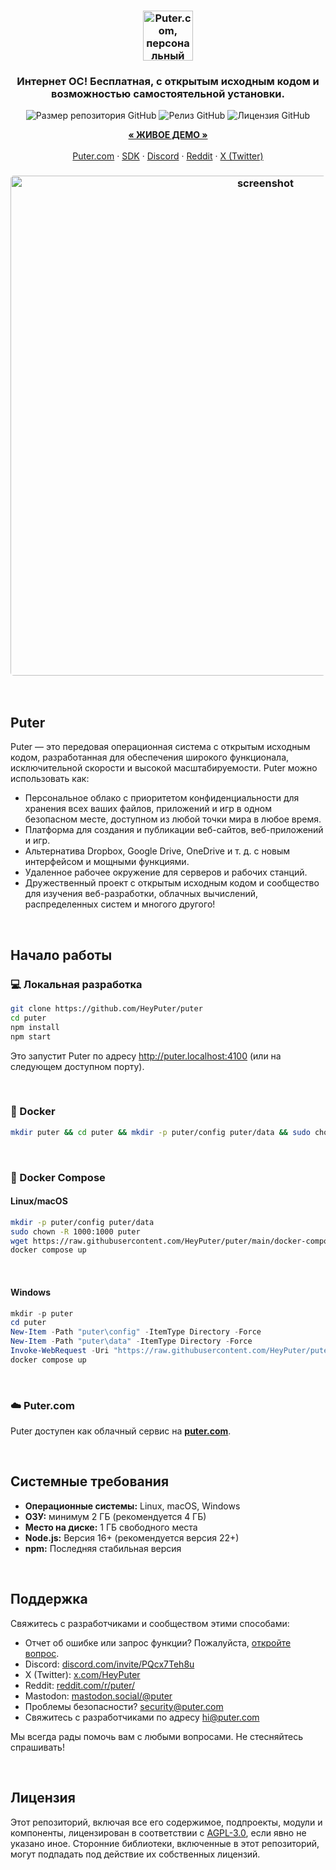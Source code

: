 <h3 align="center"><img width="80" alt="Puter.com, персональный облачный компьютер: все ваши файлы, приложения и игры в одном месте, доступные из любой точки мира в любое время." src="https://assets.puter.site/puter-logo.png"></h3>

<h3 align="center">Интернет ОС! Бесплатная, с открытым исходным кодом и возможностью самостоятельной установки.</h3>

<p align="center">
    <img alt="Размер репозитория GitHub" src="https://img.shields.io/github/repo-size/HeyPuter/puter"> <img alt="Релиз GitHub" src="https://img.shields.io/github/v/release/HeyPuter/puter?label=latest%20version"> <img alt="Лицензия GitHub" src="https://img.shields.io/github/license/HeyPuter/puter">
</p>
<p align="center">
    <a href="https://puter.com/"><strong>« ЖИВОЕ ДЕМО »</strong></a>
    <br />
    <br />
    <a href="https://puter.com">Puter.com</a>
    ·
    <a href="https://docs.puter.com" target="_blank">SDK</a>
    ·
    <a href="https://discord.com/invite/PQcx7Teh8u">Discord</a>
    ·
    <a href="https://reddit.com/r/puter">Reddit</a>
    ·
    <a href="https://twitter.com/HeyPuter">X (Twitter)</a>
</p>

<h3 align="center"><img width="800" style="border-radius:5px;" alt="screenshot" src="https://assets.puter.site/puter.com-screenshot-3.webp"></h3>

<br/>

## Puter

Puter — это передовая операционная система с открытым исходным кодом, разработанная для обеспечения широкого функционала, исключительной скорости и высокой масштабируемости. Puter можно использовать как:

- Персональное облако с приоритетом конфиденциальности для хранения всех ваших файлов, приложений и игр в одном безопасном месте, доступном из любой точки мира в любое время.
- Платформа для создания и публикации веб-сайтов, веб-приложений и игр.
- Альтернатива Dropbox, Google Drive, OneDrive и т. д. с новым интерфейсом и мощными функциями.
- Удаленное рабочее окружение для серверов и рабочих станций.
- Дружественный проект с открытым исходным кодом и сообщество для изучения веб-разработки, облачных вычислений, распределенных систем и многого другого!

<br/>

## Начало работы


### 💻 Локальная разработка

```bash
git clone https://github.com/HeyPuter/puter
cd puter
npm install
npm start
```

Это запустит Puter по адресу http://puter.localhost:4100 (или на следующем доступном порту).

<br/>

### 🐳 Docker


```bash
mkdir puter && cd puter && mkdir -p puter/config puter/data && sudo chown -R 1000:1000 puter && docker run --rm -p 4100:4100 -v `pwd`/puter/config:/etc/puter -v `pwd`/puter/data:/var/puter  ghcr.io/heyputer/puter
```

<br/>


### 🐙 Docker Compose


#### Linux/macOS
```bash
mkdir -p puter/config puter/data
sudo chown -R 1000:1000 puter
wget https://raw.githubusercontent.com/HeyPuter/puter/main/docker-compose.yml
docker compose up
```
<br/>

#### Windows


```powershell
mkdir -p puter
cd puter
New-Item -Path "puter\config" -ItemType Directory -Force
New-Item -Path "puter\data" -ItemType Directory -Force
Invoke-WebRequest -Uri "https://raw.githubusercontent.com/HeyPuter/puter/main/docker-compose.yml" -OutFile "docker-compose.yml"
docker compose up
```
<br/>

### ☁️ Puter.com

Puter доступен как облачный сервис на [**puter.com**](https://puter.com).

<br/>

## Системные требования

- **Операционные системы:** Linux, macOS, Windows
- **ОЗУ:** минимум 2 ГБ (рекомендуется 4 ГБ)
- **Место на диске:** 1 ГБ свободного места
- **Node.js:** Версия 16+ (рекомендуется версия 22+)
- **npm:** Последняя стабильная версия

<br/>

## Поддержка

Свяжитесь с разработчиками и сообществом этими способами:

- Отчет об ошибке или запрос функции? Пожалуйста, [откройте вопрос](https://github.com/HeyPuter/puter/issues/new/choose).
- Discord: [discord.com/invite/PQcx7Teh8u](https://discord.com/invite/PQcx7Teh8u)
- X (Twitter): [x.com/HeyPuter](https://x.com/HeyPuter)
- Reddit: [reddit.com/r/puter/](https://www.reddit.com/r/puter/)
- Mastodon: [mastodon.social/@puter](https://mastodon.social/@puter)
- Проблемы безопасности? [security@puter.com](mailto:security@puter.com)
- Свяжитесь с разработчиками по адресу [hi@puter.com](mailto:hi@puter.com)

Мы всегда рады помочь вам с любыми вопросами. Не стесняйтесь спрашивать!

<br/>


## Лицензия

Этот репозиторий, включая все его содержимое, подпроекты, модули и компоненты, лицензирован в соответствии с [AGPL-3.0](https://github.com/HeyPuter/puter/blob/main/LICENSE.txt), если явно не указано иное. Сторонние библиотеки, включенные в этот репозиторий, могут подпадать под действие их собственных лицензий.

<br/>
